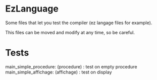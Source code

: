 # EzLanguage

Some files that let you test the compiler (ez langage files for example).

This files can be moved and modify at any time, so be careful.

# Tests

main_simple_procedure: (procedure) : test on empty procedure
main_simple_affichage: (affichage) : test on display